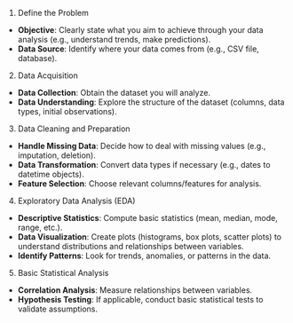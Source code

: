 1. Define the Problem
- **Objective**: Clearly state what you aim to achieve through your data
analysis (e.g., understand trends, make predictions).
- **Data Source**: Identify where your data comes from (e.g., CSV file,
database).

2. Data Acquisition
- **Data Collection**: Obtain the dataset you will analyze.
- **Data Understanding**: Explore the structure of the dataset (columns, data
types, initial observations).

3. Data Cleaning and Preparation
- **Handle Missing Data**: Decide how to deal with missing values (e.g.,
imputation, deletion).
- **Data Transformation**: Convert data types if necessary (e.g., dates to datetime
objects).
- **Feature Selection**: Choose relevant columns/features for analysis.

4. Exploratory Data Analysis (EDA)
- **Descriptive Statistics**: Compute basic statistics (mean, median, mode, range,
etc.).
- **Data Visualization**: Create plots (histograms, box plots, scatter plots) to
understand distributions and relationships between variables.
- **Identify Patterns**: Look for trends, anomalies, or patterns in the data.

5. Basic Statistical Analysis
- **Correlation Analysis**: Measure relationships between variables.
- **Hypothesis Testing**: If applicable, conduct basic statistical tests to validate
assumptions.

